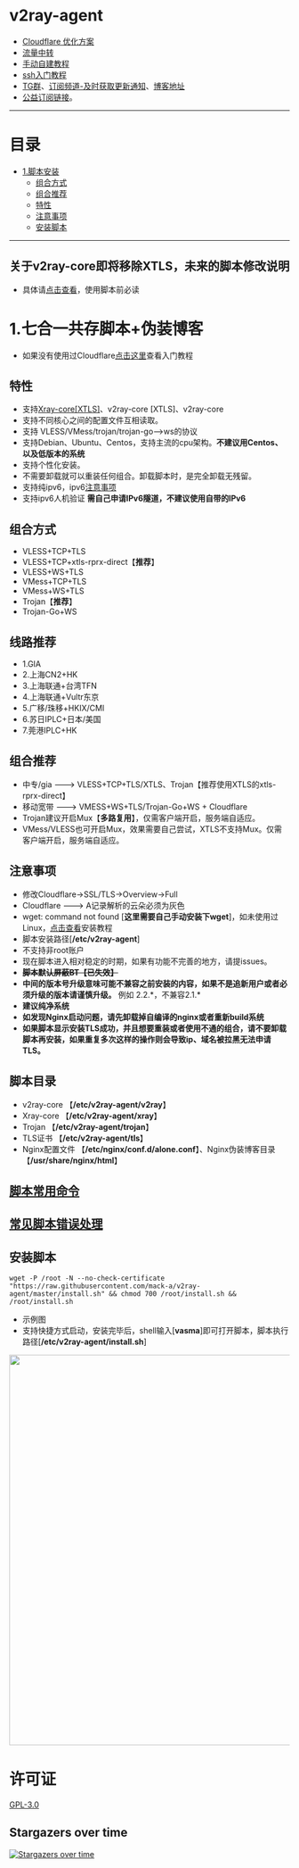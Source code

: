 # v2ray-agent
- [Cloudflare 优化方案](https://github.com/mack-a/v2ray-agent/blob/master/documents/optimize_V2Ray.md)
- [流量中转](https://github.com/mack-a/v2ray-agent/blob/master/documents/traffic_relay.md)
- [手动自建教程](https://github.com/mack-a/v2ray-agent/blob/master/documents/Cloudflare_install_manual.md)
- [ssh入门教程](https://www.v2ray-agent.com/2020-12-16-ssh%E5%85%A5%E9%97%A8%E6%95%99%E7%A8%8B)
- [TG群](https://t.me/technologyshare)、[订阅频道-及时获取更新通知](https://t.me/v2rayagentshare)、[博客地址](https://www.v2ray-agent.com/)
- [公益订阅链接](https://github.com/mack-a/v2ray-agent/blob/master/documents/free_account.md)。

* * *
# 目录
- [1.脚本安装](#1vlesstcptlsvlesswstlsvmesstcptlsvmesswstlstrojan-伪装博客-五合一共存脚本)
  * [组合方式](#组合方式)
  * [组合推荐](#组合推荐)
  * [特性](#特性)
  * [注意事项](#注意事项)
  * [安装脚本](#安装脚本)
* * *

## 关于v2ray-core即将移除XTLS，未来的脚本修改说明
- 具体请[点击查看](https://github.com/mack-a/v2ray-agent/issues/32)，使用脚本前必读

# 1.七合一共存脚本+伪装博客
- 如果没有使用过Cloudflare[点击这里](https://github.com/mack-a/v2ray-agent/blob/master/documents/cloudflare_init.md)查看入门教程

## 特性
- 支持[Xray-core[XTLS]](https://github.com/XTLS/Xray-core)、v2ray-core [XTLS]、v2ray-core
- 支持不同核心之间的配置文件互相读取。
- 支持 VLESS/VMess/trojan/trojan-go-->ws的协议
- 支持Debian、Ubuntu、Centos，支持主流的cpu架构。**不建议用Centos、以及低版本的系统**
- 支持个性化安装。
- 不需要卸载就可以重装任何组合。卸载脚本时，是完全卸载无残留。
- 支持纯ipv6，ipv6[注意事项](https://github.com/mack-a/v2ray-agent/blob/master/documents/ipv6_help.md)
- 支持ipv6人机验证 **需自己申请IPv6隧道，不建议使用自带的IPv6**


## 组合方式
- VLESS+TCP+TLS
- VLESS+TCP+xtls-rprx-direct【**推荐**】
- VLESS+WS+TLS 
- VMess+TCP+TLS
- VMess+WS+TLS
- Trojan【**推荐**】
- Trojan-Go+WS

## 线路推荐
- 1.GIA
- 2.上海CN2+HK
- 3.上海联通+台湾TFN
- 4.上海联通+Vultr东京
- 5.广移/珠移+HKIX/CMI
- 6.苏日IPLC+日本/美国
- 7.莞港IPLC+HK

## 组合推荐
- 中专/gia ---> VLESS+TCP+TLS/XTLS、Trojan【推荐使用XTLS的xtls-rprx-direct】
- 移动宽带  ---> VMESS+WS+TLS/Trojan-Go+WS + Cloudflare
- Trojan建议开启Mux【**多路复用**】，仅需客户端开启，服务端自适应。
- VMess/VLESS也可开启Mux，效果需要自己尝试，XTLS不支持Mux。仅需客户端开启，服务端自适应。


## 注意事项
- 修改Cloudflare->SSL/TLS->Overview->Full
- Cloudflare ---> A记录解析的云朵必须为灰色
- wget: command not found [**这里需要自己手动安装下wget**]，如未使用过Linux，[点击查看](https://github.com/mack-a/v2ray-agent/tree/master/documents/install_tools.md)安装教程
- 脚本安装路径[**/etc/v2ray-agent**]
- 不支持非root账户
- 现在脚本进入相对稳定的时期，如果有功能不完善的地方，请提issues。
- **~~脚本默认屏蔽BT【已失效】~~**
- **中间的版本号升级意味可能不兼容之前安装的内容，如果不是追新用户或者必须升级的版本请谨慎升级。** 例如 2.2.\*，不兼容2.1.\*
- **建议纯净系统**
- **如发现Nginx启动问题，请先卸载掉自编译的nginx或者重新build系统**
- **如果脚本显示安装TLS成功，并且想要重装或者使用不通的组合，请不要卸载脚本再安装，如果重复多次这样的操作则会导致ip、域名被拉黑无法申请TLS。**

## 脚本目录
- v2ray-core 【**/etc/v2ray-agent/v2ray**】
- Xray-core 【**/etc/v2ray-agent/xray**】
- Trojan 【**/etc/v2ray-agent/trojan**】
- TLS证书 【**/etc/v2ray-agent/tls**】
- Nginx配置文件 【**/etc/nginx/conf.d/alone.conf**】、Nginx伪装博客目录 【**/usr/share/nginx/html**】

## [脚本常用命令](https://github.com/mack-a/v2ray-agent/blob/master/documents/common_commands.md)
## [常见脚本错误处理](https://github.com/mack-a/v2ray-agent/blob/master/documents/shell_error.md)
## 安装脚本
```
wget -P /root -N --no-check-certificate "https://raw.githubusercontent.com/mack-a/v2ray-agent/master/install.sh" && chmod 700 /root/install.sh && /root/install.sh
```

- 示例图
- 支持快捷方式启动，安装完毕后，shell输入[**vasma**]即可打开脚本，脚本执行路径[**/etc/v2ray-agent/install.sh**]
<img src="https://raw.githubusercontent.com/mack-a/v2ray-agent/master/fodder/install/install.jpg" width=700>

# 许可证
[GPL-3.0](https://github.com/mack-a/v2ray-agent/blob/master/LICENSE)

## Stargazers over time

[![Stargazers over time](https://starchart.cc/mack-a/v2ray-agent.svg)](https://starchart.cc/mack-a/v2ray-agent)

